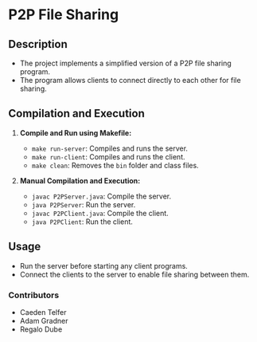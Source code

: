# P2P File Sharing

## Description

- The project implements a simplified version of a P2P file sharing program.
- The program allows clients to connect directly to each other for file sharing.

## Compilation and Execution

1. **Compile and Run using Makefile:**

   - `make run-server`: Compiles and runs the server.
   - `make run-client`: Compiles and runs the client.
   - `make clean`: Removes the `bin` folder and class files.

2. **Manual Compilation and Execution:**
   - `javac P2PServer.java`: Compile the server.
   - `java P2PServer`: Run the server.
   - `javac P2PClient.java`: Compile the client.
   - `java P2PClient`: Run the client.

## Usage

- Run the server before starting any client programs.
- Connect the clients to the server to enable file sharing between them.

### Contributors

- Caeden Telfer
- Adam Gradner
- Regalo Dube
